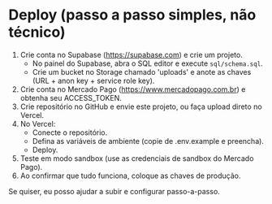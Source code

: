 # Deploy (passo a passo simples, não técnico)

1. Crie conta no Supabase (https://supabase.com) e crie um projeto.
   - No painel do Supabase, abra o SQL editor e execute `sql/schema.sql`.
   - Crie um bucket no Storage chamado 'uploads' e anote as chaves (URL + anon key + service role key).
2. Crie conta no Mercado Pago (https://www.mercadopago.com.br) e obtenha seu ACCESS_TOKEN.
3. Crie repositório no GitHub e envie este projeto, ou faça upload direto no Vercel.
4. No Vercel:
   - Conecte o repositório.
   - Defina as variáveis de ambiente (copie de .env.example e preencha).
   - Deploy.
5. Teste em modo sandbox (use as credenciais de sandbox do Mercado Pago).
6. Ao confirmar que tudo funciona, coloque as chaves de produção.

Se quiser, eu posso ajudar a subir e configurar passo-a-passo.
